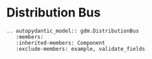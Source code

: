 # Distribution Bus


```{eval-rst}
.. autopydantic_model:: gdm.DistributionBus
   :members: 
   :inherited-members: Component
   :exclude-members: example, validate_fields
```